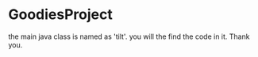 # GoodiesProject
the main java class is named as 'tilt'.
you will the find the code in it.
Thank you.
